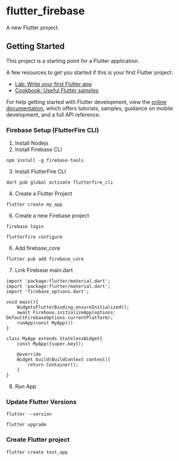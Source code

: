 # flutter_firebase

A new Flutter project.

## Getting Started

This project is a starting point for a Flutter application.

A few resources to get you started if this is your first Flutter project:

- [Lab: Write your first Flutter app](https://docs.flutter.dev/get-started/codelab)
- [Cookbook: Useful Flutter samples](https://docs.flutter.dev/cookbook)

For help getting started with Flutter development, view the
[online documentation](https://docs.flutter.dev/), which offers tutorials,
samples, guidance on mobile development, and a full API reference.

### Firebase Setup (FlutterFire CLI)
1. Install Nodejs
2. Install Firebase CLI
```
npm install -g firebase-tools
```
3. Install FlutterFire CLI
```
dart pub global activate flutterfire_cli
```
4. Create a Flutter Project
```
flutter create my_app
```
6. Create a new Firebase project
```
firebase login
```
```
flutterfire configure
```
6. Add firebase_core
```
flutter pub add firebase_core
```
7. Link Firebase
main.dart
```
import 'package:flutter/material.dart';
import 'package:flutter/material.dart';
import 'firebase_options.dart';

void main(){
    WidgetsFlutterBinding.ensureInitialized();
    await Firebase.initializeApp(options: DefaultFirebaseOptions.currentPlatform);
    runApp(const MyApp())
}

class MyApp extends StatelessWidget{
    const MyApp({super.key});

    @override
    Widget build(BuildContext context)[
        return Container();
    ]
}
```
8. Run App


### Update Flutter Versions
```
flutter --version
```
```
flutter upgrade
```
### Create Flutter project
```
flutter create test_app
```
